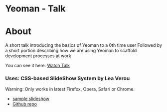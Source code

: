 # Yeoman - Talk

# About
A short talk introducing the basics of Yeoman to a 0th time user
Followed by a short portion describing how we are using Yeoman to scaffold development processes at work

You can see it here: [Watch Talk](http://JesseHarlin.github.io/Yeoman-Talk)

### Uses: CSS-based SlideShow System by Lea Verou
Warning: Only works in latest Firefox, Opera, Safari or Chrome.
- [sample slideshow](http://lea.verou.me/csss/sample-slideshow.html) 
- [Github repo](https://github.com/LeaVerou/CSSS)